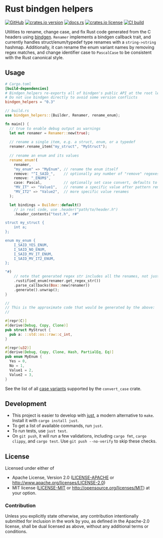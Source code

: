 # Rust bindgen helpers

[![GitHub](https://img.shields.io/badge/github-nyurik/bindgen_helpers-8da0cb?logo=github)](https://github.com/nyurik/bindgen_helpers)
[![crates.io version](https://img.shields.io/crates/v/bindgen_helpers)](https://crates.io/crates/bindgen_helpers)
[![docs.rs](https://img.shields.io/docsrs/bindgen_helpers)](https://docs.rs/bindgen_helpers)
[![crates.io license](https://img.shields.io/crates/l/bindgen_helpers)](https://github.com/nyurik/bindgen_helpers/blob/main/LICENSE-APACHE)
[![CI build](https://github.com/nyurik/bindgen_helpers/actions/workflows/ci.yml/badge.svg)](https://github.com/nyurik/bindgen_helpers/actions)

Utilities to rename, change case, and fix Rust code generated from the C headers using [bindgen](https://rust-lang.github.io/rust-bindgen/).
`Renamer` implements a bindgen callback trait, and currently handles struct/enum/typedef type renames with a `string->string` hashmap.
Additionally, it can rename the enum variant names by removing regex matches, and change identifier case to `PascalCase` to be consistent with the Rust canonical style.

## Usage

```toml
# Cargo.toml
[build-dependencies]
# Bindgen_helpers re-exports all of bindgen's public API at the root level
# Do not use bindgen directly to avoid some version conflicts
bindgen_helpers = "0.3"
```

```rust
// build.rs
use bindgen_helpers::{Builder, Renamer, rename_enum};

fn main() {
  // true to enable debug output as warnings
  let mut renamer = Renamer::new(true);
  
  // rename a single item, e.g. a struct, enum, or a typedef
  renamer.rename_item("my_struct", "MyStruct");
  
  // rename an enum and its values
  rename_enum!(
    renamer,
    "my_enum" => "MyEnum", // rename the enum itself
    remove: "^I_SAID_",    // optionally any number of "remove" regexes
    remove: "_ENUM$",
    case: Pascal,          // optionally set case convert, defaults to "PascalCase"
    "MV_IT" => "Value1",   // rename a specific value after pattern removal
    "MV_IT2" => "Value2",  // more specific value renames
  );

  let bindings = Builder::default()
    // in real code, use .header("path/to/header.h")
    .header_contents("test.h", r#"

struct my_struct {
    int a;
};

enum my_enum {
	I_SAID_YES_ENUM,
	I_SAID_NO_ENUM,
	I_SAID_MV_IT_ENUM,
	I_SAID_MV_IT2_ENUM,
};

"#)
    // note that generated regex str includes all the renames, not just enums
    .rustified_enum(renamer.get_regex_str())
    .parse_callbacks(Box::new(renamer))
    .generate().unwrap();
}

//
// This is the approximate code that would be generated by the above:
//

#[repr(C)]
#[derive(Debug, Copy, Clone)]
pub struct MyStruct {
  pub a: ::std::os::raw::c_int,
}

#[repr(u32)]
#[derive(Debug, Copy, Clone, Hash, PartialEq, Eq)]
pub enum MyEnum {
  Yes = 0,
  No = 1,
  Value1 = 2,
  Value2 = 3,
}

```

<!-- This code would generate the actual test output, but it is not stable enough to always run

  // Output the generated code to a string.
  // In real code, use .write_to_file("bindings.rs") 
  let mut output = Vec::new();
  bindings.write(Box::new(&mut output)).unwrap();
  let output = String::from_utf8(output).unwrap();

  assert_eq!(output, r##"#[repr(C)]
#[derive(Debug, Copy, Clone)]
pub struct MyStruct {
    pub a: ::std::os::raw::c_int,
}
#[allow(clippy::unnecessary_operation, clippy::identity_op)]
const _: () = {
    ["Size of MyStruct"][::std::mem::size_of::<MyStruct>() - 4usize];
    ["Alignment of MyStruct"][::std::mem::align_of::<MyStruct>() - 4usize];
    ["Offset of field: MyStruct::a"][::std::mem::offset_of!(MyStruct, a) - 0usize];
};
#[repr(u32)]
#[derive(Debug, Copy, Clone, Hash, PartialEq, Eq)]
pub enum MyEnum {
    Yes = 0,
    No = 1,
    Value1 = 2,
    Value2 = 3,
}
"##);
-->

See the list of all [case variants](https://docs.rs/convert_case/latest/convert_case/enum.Case.html) supported by the `convert_case` crate.

## Development

* This project is easier to develop with [just](https://github.com/casey/just#readme), a modern alternative to `make`.
  Install it with `cargo install just`.
* To get a list of available commands, run `just`.
* To run tests, use `just test`.
* On `git push`, it will run a few validations, including `cargo fmt`, `cargo clippy`, and `cargo test`.
  Use `git push --no-verify` to skip these checks.

## License

Licensed under either of

* Apache License, Version 2.0 ([LICENSE-APACHE](LICENSE-APACHE) or <http://www.apache.org/licenses/LICENSE-2.0>)
* MIT license ([LICENSE-MIT](LICENSE-MIT) or <http://opensource.org/licenses/MIT>)
  at your option.

### Contribution

Unless you explicitly state otherwise, any contribution intentionally
submitted for inclusion in the work by you, as defined in the
Apache-2.0 license, shall be dual licensed as above, without any
additional terms or conditions.
